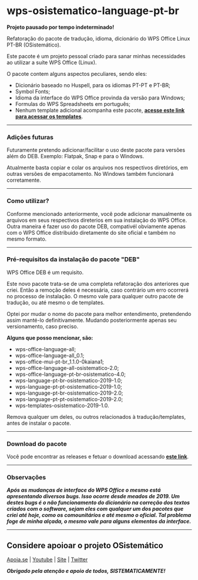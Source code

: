 # wps-osistematico-language-pt-br

**Projeto pausado por tempo indeterminado!**

Refatoração do pacote de tradução, idioma, dicionário do WPS Office Linux PT-BR (OSistemático).

Este pacote é um projeto pessoal criado para sanar minhas necessidades ao utilizar a suíte WPS Office (Linux).

O pacote contem alguns aspectos peculiares, sendo eles:

* Dicionário baseado no Huspell, para os idiomas PT-PT e PT-BR;
* Symbol Fonts;
* Idioma da interface do WPS Office provinda da versão para Windows;
* Formulas do WPS Spreadsheets em português;
* Nenhum template adicional acompanha este pacote, **[acesse este link para acessar os templates](https://github.com/HenriqueAD7/wps-osistematico-templates)**.

***

### Adições futuras

Futuramente pretendo adicionar/facilitar o uso deste pacote para versões além do DEB. Exemplo: Flatpak, Snap e para o Windows.

Atualmente basta copiar e colar os arquivos nos respectivos diretórios, em outras versões de empacotamento. No Windows também funcionará corretamente.

***

### Como utilizar?

Conforme mencionado anteriormente, você pode adicionar manualmente os arquivos em seus respectivos direterios em sua instalação do WPS Office. Outra maneira é fazer uso do pacote DEB, compativél obviamente apenas com o WPS Office distribuido diretamente do site oficial e também no mesmo formato.

***

### Pré-requisitos da instalação do pacote "DEB"

WPS Office DEB é um requisito. 

Este novo pacote trata-se de uma completa refatoração dos anteriores que criei. Então a remoção deles é necessária, caso contrário um erro ocorrerá no processo de instalação. O mesmo vale para qualquer outro pacote de tradução, ou até mesmo o de templates.

Optei por mudar o nome do pacote para melhor entendimento, pretendendo assim manté-lo definitivamente. Mudando posteriormente apenas seu versionamento, caso preciso.

**Alguns que posso mencionar, são:**

* wps-office-language-all;
* wps-office-language-all_0.1;
* wps-office-mui-pt-br_1.1.0-0kaiana1;
* wps-office-language-all-osistematico-2.0;
* wps-office-language-pt-br-osistematico-4.0;
* wps-language-pt-br-osistematico-2019-1.0;
* wps-language-pt-pt-osistematico-2019-1.0;
* wps-language-pt-br-osistematico-2019-2.0;
* wps-language-pt-pt-osistematico-2019-2.0;
* wps-templates-osistematico-2019-1.0.

Remova qualquer um deles, ou outros relacionados à tradução/templates, antes de instalar o pacote.

***

### Download do pacote

Você pode encontrar as releases e fetuar o download acessando **[este link](https://github.com/HenriqueAD7/wps-osistematico-language-pt-br/releases/)**.

***

### Observações 

**_Após as mudanças de interface do WPS Office o mesmo está apresentando diversos bugs. Isso ocorre desde meados de 2019. Um destes bugs é o não funcionamento do dicionário na correção dos textos criados com o software, sejam eles com qualquer um dos pacotes que criei até hoje, como os comounitários e até mesmo o oficial. Tal problema foge de minha alçada, o mesmo vale para alguns elementos da interface._**

***

## Considere apoioar o projeto OSistemático

[Apoia.se](https://apoia.se/osistematico) |
[Youtube](https://www.youtube.com/OSistematico) |
[Site](http://www.osistematico.com.br/) |
[Twitter](https://twitter.com/henriquead7)

***Obrigado pela atenção e apoio de todos, SISTEMATICAMENTE!***

